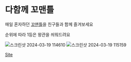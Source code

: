 # 다함께 꼬맨틀

매일 혼자하던 [꼬맨틀](https://semantle-ko.newsjel.ly/)을 친구들과 함께 즐겨보세요

순위에 따라 1등은 왕관을 씌워드려요

![스크린샷 2024-03-19 114610](https://github.com/dhdbtkd/ggoman_front/assets/37060597/d50a964b-9168-42a3-8c43-7ec433ed0ec7)
![스크린샷 2024-03-19 115159](https://github.com/dhdbtkd/ggoman_front/assets/37060597/992b0b15-d89f-47ce-94a7-69fa4cfa4e62)


[Site](https://ggoman-front.vercel.app/)
